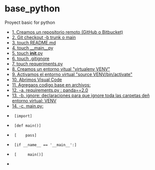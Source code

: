 # base_python
Proyect basic for python

- [1. Creamos un repositorio remoto (GitHub o Bitbucket)](#Creamos)
- [2. Git checkout -b trunk o main](#Creamos)
- [3. touch README.md](#Creamos)
- [4. touch __main__py](#Creamos)
- [5. touch __init__.py](#Creamos)
- [6. touch .gitignore](#Creamos)
- [7. touch requeriments.py](#Creamos)
- [8. Creamos un entorno vitual "virtualenv VENV"](#Creamos)
- [9. Activamos el entorno virtual "source VENV/bin/activate"](#Creamos)
- [10. Abrimos Visual Code](#Creamos)
- [11. Agregaos codigo base en archivos:](#Creamos)
- [12.   -a. requirements.py : panda==2.0](#Creamos)
- [13.   -b. ignore: declaraciones para que ignore toda las carpetas deñ entorno virtual: VENV](#Creamos)
- [14.   -c. main.py:](#Creamos)
-      [import]
-      [def main()]
-      [    pass]
-      [if __name__ == '__main__':]
-      [     main()]
- 
